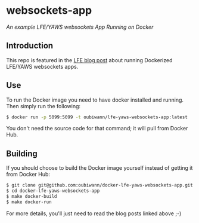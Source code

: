 # websockets-app

*An example LFE/YAWS websockets App Running on Docker*

## Introduction

This repo is featured in the
[LFE blog post]()
about running Dockerized LFE/YAWS websockets apps.


## Use

To run the Docker image you need to have docker installed and running. Then
simply run the following:

```bash
$ docker run -p 5099:5099 -t oubiwann/lfe-yaws-websockets-app:latest
```

You don't need the source code for that command; it will pull from Docker Hub.


## Building

If you should choose to build the Docker image yourself instead of getting it
from Docker Hub:

```bash
$ git clone git@github.com:oubiwann/docker-lfe-yaws-websockets-app.git
$ cd docker-lfe-yaws-websockets-app
$ make docker-build
$ make docker-run
```

For more details, you'll just need to read the blog posts linked above ;-)
